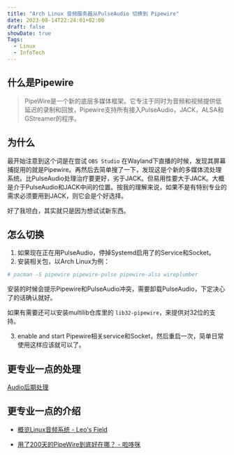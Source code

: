 ```yaml
---
title: "Arch Linux 音频服务器从PulseAudio 切换到 Pipewire"
date: 2023-08-14T22:24:01+02:00
draft: false
showDate: true
Tags:
  - Linux
  - InfoTech
---
```


## 什么是Pipewire

> PipeWire是一个新的底层多媒体框架。它专注于同时为音频和视频提供低延迟的录制和回放，Pipewire支持所有接入PulseAudio，JACK，ALSA和GStreamer的程序。

## 为什么

最开始注意到这个词是在尝试 `OBS Studio` 在Wayland下直播的时候，发现其屏幕捕捉用的就是Pipewire。再然后去简单搜了一下，发现这是个新的多媒体流处理系统。比PulseAudio处理治疗要更好，劣于JACK。但易用性要大于JACK。大概是介于PulseAudio和JACK中间的位置。按我的理解来说，如果不是有特别专业的需求必须要用到JACK，则它会是个好选择。

好了我坦白，其实就只是因为想试试新东西。

## 怎么切换

1. 如果现在正在用PulseAudio，停掉Systemd启用了的Service和Socket。
2. 安装相关包，以Arch Linux为例：

```bash
# pacman -S pipewire pipewire-pulse pipewire-alsa wireplumber
```

安装的时候会提示Pipewire和PulseAudio冲突，需要卸载PulseAudio，下定决心了的话确认就好。

如果有需要还可以安装multilib仓库里的 `lib32-pipewire`，来提供对32位的支持。

3. enable and start Pipewire相关service和Socket，然后重启一次，简单日常使用这样应该就可以了。

## 更专业一点的处理

[Audio后期处理](https://wiki.archlinuxcn.org/wiki/PipeWire#Audio%E5%90%8E%E6%9C%9F%E5%A4%84%E7%90%86)

## 更专业一点的介绍

- [概览Linux音频系统 - Leo's Field](https://szclsya.me/zh-cn/posts/linux/audio-system/)

- [用了200天的PipeWire到底好在哪？ - 啦哆咪](https://lado.me/2022/04/16/whats-good-about-pipewire/)


